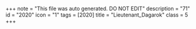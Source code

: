 +++
note = "This file was auto generated. DO NOT EDIT"
description = "71"
id = "2020"
icon = "1"
tags = [2020]
title = "Lieutenant_Dagarok"
class = 5
+++
